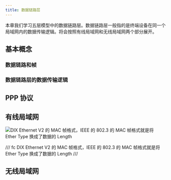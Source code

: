 ```yaml
---
title: 数据链路层
---
```


本章我们学习五层模型中的数据链路层。数据链路层一般指的是终端设备在同一个局域网内的数据传输逻辑。将会按照有线局域网和无线局域网两个部分展开。

## 基本概念

### 数据链路和帧

### 数据链路层的数据传输逻辑

## PPP 协议

## 有线局域网

![DIX Ethernet V2 的 MAC 帧格式，IEEE 的 802.3 的 MAC 帧格式就是将 Ether Type 换成了数据的 Length](https://cdn.dwj601.cn/images/20250425103505035.svg)

/// fc
DIX Ethernet V2 的 MAC 帧格式，IEEE 的 802.3 的 MAC 帧格式就是将 Ether Type 换成了数据的 Length
///

## 无线局域网
